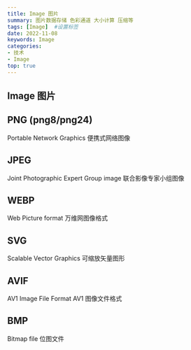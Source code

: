 ```yaml
---
title: Image 图片
summary: 图片数据存储 色彩通道 大小计算 压缩等
tags: [Image]  #设置标签
date: 2022-11-08
keywords: Image
categories:
- 技术
- Image
top: true
---
```



## Image 图片

## PNG (png8/png24)

Portable Network Graphics 便携式网络图像

## JPEG

Joint Photographic Expert Group image 联合影像专家小组图像

## WEBP

Web Picture format 万维网图像格式

## SVG

Scalable Vector Graphics 可缩放矢量图形

## AVIF

AV1 Image File Format AV1 图像文件格式

## BMP

Bitmap file 位图文件